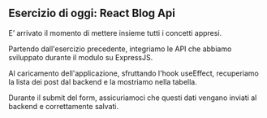 ## Esercizio di oggi: React Blog Api

E’ arrivato il momento di mettere insieme tutti i concetti appresi.

Partendo dall'esercizio precedente, integriamo le API che abbiamo sviluppato durante il modulo su ExpressJS.

Al caricamento dell'applicazione, sfruttando l'hook useEffect, recuperiamo la lista dei post dal backend e la mostriamo nella tabella.

Durante il submit del form, assicuriamoci che questi dati vengano inviati al backend e correttamente salvati.